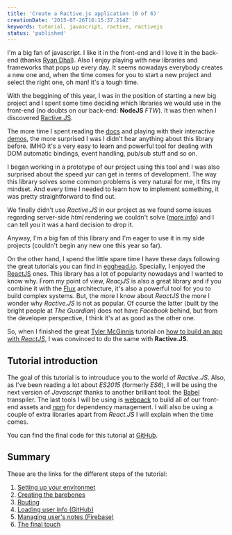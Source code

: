 ```yaml
---
title: 'Create a Ractive.js application (0 of 6)'
creationDate: '2015-07-26T16:15:37.214Z'
keywords: tutorial, javascript, ractive, ractivejs
status: 'published'
---
```


I'm a big fan of javascript. I like it in the front-end and I love it in the back-end (thanks [Ryan Dhal](http://www.quora.com/Who-is-Ryan-Dahl)).
Also I enjoy playing with new libraries and frameworks that pops up every day. It seems nowadays everybody creates a new one and, when the time comes for you to start a new project and select the right one, oh man! it's a tough time.

With the beggining of this year, I was in the position of starting a new big project and I spent some time deciding which libraries we would use in the front-end (no doubts on our back-end: **NodeJS** _FTW_).
It was then when I discovered [Ractive.JS](http://www.ractivejs.org/).

The more time I spent reading the [docs](http://docs.ractivejs.org/latest/get-started) and playing with their interactive [demos](http://learn.ractivejs.org/hello-world/1/), the more surprised I was I didn't hear anything about this library before.
IMHO it's a very easy to learn and powerful tool for dealing with DOM automatic bindings, event handling, pub/sub stuff and so on.

I began working in a prototype of our project using this tool and I was also surprised about the speed yur can get in terms of development. 
The way this library solves some common problems is very natural for me, it fits my mindset. And every time I needed to learn how to implement something, it was pretty straightforward to find out.

We finally didn't use _Ractive.JS_ in our project as we found some issues regarding server-side _html_ rendering we couldn't solve ([more  info](https://github.com/ractivejs/ractive/issues/1648)) and I can tell you it was a hard decision to drop it.

Anyway, I'm a big fan of this library and I'm eager to use it in my side projects (couldn't begin any new one this year so far).

On the other hand, I spend the little spare time I have these days following the great tutorials you can find in [egghead.io](https://www.egghead.io). Specially, I enjoyed the [ReactJS](http://facebook.github.io/react/) ones.
This library has a lot of popularity nowadays and I wanted to know why.
From my point of view, _ReacjJS_ is also a great library and if you combine it with the [Flux](https://facebook.github.io/flux/docs/overview.html) architecture, it's also a powerful tool for you to build complex systems.
But, the more I know about _ReactJS_ the more I wonder why _Ractive.JS_ is not as popular. Of course the latter (built by the bright people at _The Guardian_) does not have _Facebook_ behind, but from the developer perspective, I think it's at as good as the other one.

So, when I finished the great [Tyler McGinnis](https://github.com/tylermcginnis/) tutorial on [how to build an app with _ReactJS_](https://egghead.io/series/build-your-first-react-js-application), I was convinced to do the same with **Ractive.JS**.

## Tutorial introduction
The goal of this tutorial is to introuduce you to the world of _Ractive.JS_. Also, as I've been reading a lot about _ES2015_ (formerly _ES6_), I will be using the next version of _Javascript_ thanks to another brilliant tool: the [Babel](https://babeljs.io/) transpiler.
The last tools I will be using is [webpack](http://webpack.github.io/) to build all of our front-end assets and [npm](https://www.npmjs.com/) for dependency management.
I will also be using a couple of extra libraries apart from _React.JS_ I will explain when the time comes.

You can find the final code for this tutorial at [GitHub](https://github.com/PaquitoSoft/notetaker-ractive).

## Summary
These are the links for the different steps of the tutorial:
1. [Setting up your environmet](/ractive-js-tutorial-setting-up-your-environment)
2. [Creating the barebones](/ractive-js-tutorial-creating-the-barebones)
3. [Routing](/ractive-js-tutorial-routing)
4. [Loading user info (GitHub)](/ractive-js-tutorial-loading-user-info)
5. [Managing user's notes (Firebase)](/ractive-js-tutorial-managing-users-notes)
6. [The final touch](/ractive-js-tutorial-the-final-touch)
